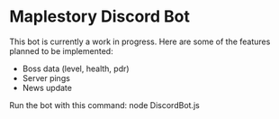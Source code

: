 # Maplestory Discord Bot

This bot is currently a work in progress.
Here are some of the features planned to be implemented:
* Boss data (level, health, pdr)
* Server pings
* News update

Run the bot with this command:
   node DiscordBot.js